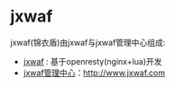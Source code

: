 # jxwaf
jxwaf(锦衣盾)由jxwaf与jxwaf管理中心组成:
  - [jxwaf](https://github.com/jx-sec/jxwaf) : 基于openresty(nginx+lua)开发
  - [jxwaf管理中心](http://www.jxwaf.com)：http://www.jxwaf.com


